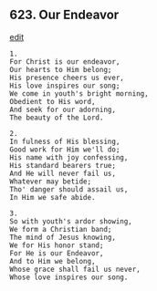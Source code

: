 
## 623.  Our Endeavor
[edit](https://docs.google.com/document/d/14dAkDW8xXssP%2DTSeQiyCHCbQDrj6EtHo/edit?mode=html)



    1.
    For Christ is our endeavor,
    Our hearts to Him belong;
    His presence cheers us ever,
    His love inspires our song;
    We come in youth's bright morning,
    Obedient to His word,
    And seek for our adorning,
    The beauty of the Lord.

    2.
    In fulness of His blessing,
    Good work for Him we'll do;
    His name with joy confessing,
    His standard bearers true;
    And He will never fail us,
    Whatever may betide;
    Tho' danger should assail us,
    In Him we safe abide.

    3.
    So with youth's ardor showing,
    We form a Christian band;
    The mind of Jesus knowing,
    We for His honor stand;
    For He is our Endeavor,
    And to Him we belong,
    Whose grace shall fail us never,
    Whose love inspires our song.
